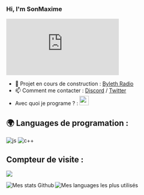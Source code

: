 ### Hi, I'm SonMaxime

[![discord](https://discord.com/api/guilds/715493005045268541/widget.json)](discord.gg/78M3hSt)


- 🔭 Projet en cours de construction : [Byleth Radio](https://github.com/SonMaxime/ByltehRadio.JS)
- 📫 Comment me contacter : [Discord](https://discord.gg/78M3hSt) / [Twitter](twitter.com/sonmaximeapx)
- Avec quoi je programe ? : <img alt="vscode" width="25px" src="https://upload.wikimedia.org/wikipedia/commons/thumb/9/9a/Visual_Studio_Code_1.35_icon.svg/512px-Visual_Studio_Code_1.35_icon.svg.png"/>


## 🌍 Languages de programation :
<p>
  <img alt="js" src="https://img.shields.io/badge/-Javascript-FFEE00?style=flat-square&logo=javascript&logoColor=black" />
  <img alt="c++" src="https://img.shields.io/badge/-C++-21B500?style=flat-square&logo=C++&logoColor=white" />
</p>
  
## Compteur de visite :
<p align="left"> 
  <img src="https://profile-counter.glitch.me/SonMaxime/count.svg" />
</p>

<img align="left" alt="Mes stats Github" src="https://github-readme-stats.vercel.app/api?username=SonMaxime&show_icons=true&hide_border=true" />
<img align="left" alt="Mes languages les plus utilisés" src="https://github-readme-stats.vercel.app/api/top-langs?username=sonmaxime&show_icons=true&theme=tokyonight&layout=compact" />
